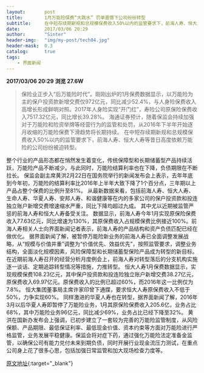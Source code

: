 ```yaml
---
layout:       post
title:        1月万能险保费“大跳水” 罚单震慑下公司纷纷转型
subtitle:     在中短存续期新规和总规模保费收入50%以内的监管要求下，前海人寿、恒大人寿等昔日高度依赖万能险的公司纷纷被迫转型。
date:         2017/03/06 20:29
author:       "Sinter"
header-img:   "img/my-post/tech04.jpg"
header-mask:  0.3
catalog:      true
tags:
    - 界面新闻
---
```


**2017/03/06 20:29**  **浏览 27.6W**

> 保险业正步入“后万能险时代”。刚刚出炉的1月保费数据显示，以万能险为主的保户投资款新增交费仅972亿元，同比减少52.4%，与人身险保费收入高增长形成鲜明对照。2017年人身险实现“开门红”，寿险公司原保险保费收入7517.32亿元，同比增长39.28%。
海通证券预计，随着保监会持续加强对于万能险和险资举牌等经营行为的监管和处罚，从2016年下半年开始逐月收缩的万能险保费下滑趋势将长期持续。
在中短存续期新规和总规模保费收入50%以内的监管要求下，前海人寿、恒大人寿等昔日高度依赖万能险的公司纷纷被迫转型。

整个行业的产品形态都在悄然发生着变化，传统保障型和长期储蓄型产品持续活跃，万能险产品不断减少。与此同时，万能险结算利率也在下降，负债期限在不断拉长。
保监会副主席黄洪2月22日在国务院举行的新闻发布会上表示，去年年底到今年初，万能险的结算利率比2016年上半年大致下降了1个百分点，三年期以上产品占整个保费的比例升至81%。
从最新数据来看，包括前海人寿、恒大人寿、生命人寿、华夏人寿、安邦人寿、和谐健康等在内的多家公司的保户投资款和投连独立账户新增交费增速缩水严重，同比下降均超过九成。
其中尤以近期被监管严惩的前海人寿和恒大人寿备受关注。
数据显示，前海人寿今年1月实现原保险保费收入77.63亿元，同比增速为130%，其原保费收入占规模保费比例接近100%。前海人寿相关人士向界面新闻记者表示，前海人寿的产品结构和资产负债匹配已经在做优化。
据界面新闻了解，被暂停万能险新业务的前海人寿已全面调整发展战略，从“规模与价值并重”调整为“价值优先、效益优先”，按照监管要求，调整业务结构，全面淡化规模因素，风险保障型和长期储蓄型保险产品成为转型的新目标。在近期前海人寿召开的经营分析月度例会上，前海人寿对转型落后的分支机构实施逐一谈话、定期追踪转型情况等措施，力推转型。
恒大人寿1月保费数据显示，实现规模保费108.23亿元，其中保户投资款和投连险独立账户新增交费38.27亿元，原保费收入69.97亿元。原保费收入的比例已超过60%，而2016年这一比例仅为7.8%。
恒大集团董事局主席许家印曾下通牒，要求恒大人寿原保费收入不低于50%，力争实现60%。
同样激进的华夏人寿也在转型，据界面新闻了解，2016年3月以后华夏人寿即暂停了万能险业务，1月其原保险保费收入205.6亿，业务占比68%，其中万能险业务96亿元，同比减少69%，业务占比已经下降至32%。
黄洪在国新办发布会上强调，已初步建立了一套较为完善的万能险监管制度，从风险保额、产品期限、最低保证利率、最低现金价值、资本约束等方面对万能险进行严格监管，业务发展平稳健康。保监会将对症下药，通过强化万能险法定准备金监管，以确保公司有能力兑付未来到期负债，同时开展行业现金流压力测试，在重点公司身上花了很多心思，包括加强日常监管和加大现场检查力度等。


[原文地址](http://www.jiemian.com/article/1153374.html){:target="_blank"}


